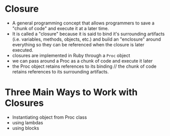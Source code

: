 # Closure
- A general programming concept that allows programmers to save a "chunk of code" and execute it at a later time.
- It is called a "closure" because it is said to bind it's surrounding artifacts (i.e. variables, methods, objects, etc.) and build
  an "enclosure" around everything so they can be referenced when the closure is later executed.
- closures are implemented in Ruby through a `Proc` object
- we can pass around a Proc as a chunk of code and execute it later
- the Proc object retains references to its binding // the chunk of code retains references to its surrounding artifacts.

# Three Main Ways to Work with Closures
- Instantiating object from Proc class
- using lambdas
- using blocks

